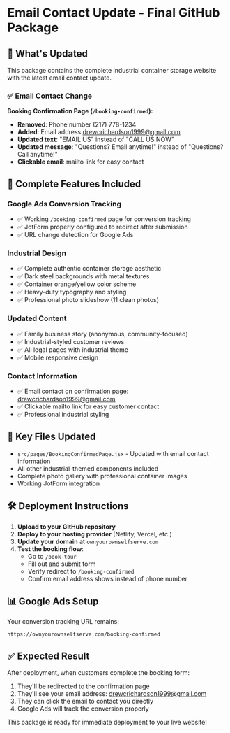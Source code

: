 # Email Contact Update - Final GitHub Package

## 🎯 What's Updated

This package contains the complete industrial container storage website with the latest email contact update.

### ✅ Email Contact Change
**Booking Confirmation Page (`/booking-confirmed`):**
- **Removed**: Phone number (217) 778-1234
- **Added**: Email address drewcrichardson1999@gmail.com
- **Updated text**: "EMAIL US" instead of "CALL US NOW"
- **Updated message**: "Questions? Email anytime!" instead of "Questions? Call anytime!"
- **Clickable email**: mailto link for easy contact

## 🚀 Complete Features Included

### Google Ads Conversion Tracking
- ✅ Working `/booking-confirmed` page for conversion tracking
- ✅ JotForm properly configured to redirect after submission
- ✅ URL change detection for Google Ads

### Industrial Design
- ✅ Complete authentic container storage aesthetic
- ✅ Dark steel backgrounds with metal textures
- ✅ Container orange/yellow color scheme
- ✅ Heavy-duty typography and styling
- ✅ Professional photo slideshow (11 clean photos)

### Updated Content
- ✅ Family business story (anonymous, community-focused)
- ✅ Industrial-styled customer reviews
- ✅ All legal pages with industrial theme
- ✅ Mobile responsive design

### Contact Information
- ✅ Email contact on confirmation page: drewcrichardson1999@gmail.com
- ✅ Clickable mailto link for easy customer contact
- ✅ Professional industrial styling

## 📁 Key Files Updated

- `src/pages/BookingConfirmedPage.jsx` - Updated with email contact information
- All other industrial-themed components included
- Complete photo gallery with professional container images
- Working JotForm integration

## 🛠 Deployment Instructions

1. **Upload to your GitHub repository**
2. **Deploy to your hosting provider** (Netlify, Vercel, etc.)
3. **Update your domain** at `ownyourownselfserve.com`
4. **Test the booking flow**:
   - Go to `/book-tour`
   - Fill out and submit form
   - Verify redirect to `/booking-confirmed`
   - Confirm email address shows instead of phone number

## 📊 Google Ads Setup

Your conversion tracking URL remains:
```
https://ownyourownselfserve.com/booking-confirmed
```

## ✅ Expected Result

After deployment, when customers complete the booking form:
1. They'll be redirected to the confirmation page
2. They'll see your email address: drewcrichardson1999@gmail.com
3. They can click the email to contact you directly
4. Google Ads will track the conversion properly

This package is ready for immediate deployment to your live website!

